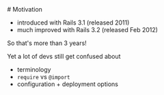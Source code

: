 <section>
<section>
# Motivation

* introduced with Rails 3.1 (released 2011)
* much improved with Rails 3.2 (released Feb 2012)

</section>
<section>
So that's more than 3 years!

Yet a lot of devs still get confused about

* terminology
* `require` vs `@import`
* configuration + deployment options

</section>
</section>
